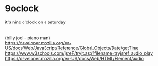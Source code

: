 # 9oclock
it's nine o'clock on a saturday
<br><br><br>
(billy joel - piano man)  
https://developer.mozilla.org/en-US/docs/Web/JavaScript/Reference/Global_Objects/Date/getTime  
https://www.w3schools.com/jsreF/tryit.asp?filename=tryjsref_audio_play  
https://developer.mozilla.org/en-US/docs/Web/HTML/Element/audio
